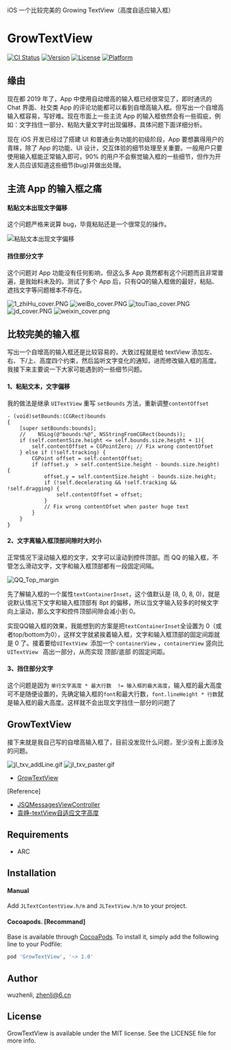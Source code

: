 iOS 一个比较完美的 Growing TextView（高度自适应输入框）

# GrowTextView

[![CI Status](https://img.shields.io/travis/wuzhenli/GrowTextView.svg?style=flat)](https://travis-ci.org/wuzhenli/GrowTextView)
[![Version](https://img.shields.io/cocoapods/v/GrowTextView.svg?style=flat)](https://cocoapods.org/pods/GrowTextView)
[![License](https://img.shields.io/cocoapods/l/GrowTextView.svg?style=flat)](https://cocoapods.org/pods/GrowTextView)
[![Platform](https://img.shields.io/cocoapods/p/GrowTextView.svg?style=flat)](https://cocoapods.org/pods/GrowTextView)

## 缘由
现在都 2019 年了，App 中使用自动增高的输入框已经很常见了，即时通讯的 Chat 界面、社交类 App 的评论功能都可以看到自增高输入框。但写出一个自增高输入框容易，写好难。现在市面上一些主流 App 的输入框依然会有一些瑕疵，例如：文字挡住一部分、粘贴大量文字时出现偏移，具体问题下面详细分析。

现在 iOS 开发已经过了搭建 UI 和普通业务功能的初级阶段，App 要想赢得用户的青睐，除了 App 的功能、UI 设计，交互体验的细节处理至关重要。一般用户只要使用输入框能正常输入即可，90% 的用户不会察觉输入框的一些细节，但作为开发人员应该知道这些细节(bug)并做出处理。

## 主流 App 的输入框之痛
#### 粘贴文本出现文字偏移
这个问题严格来说算 bug，毕竟粘贴还是一个很常见的操作。

![粘贴文本出现文字偏移](http://upload-images.jianshu.io/upload_images/2591472-068f8d87dd118f55.gif?imageMogr2/auto-orient/strip)
#### 挡住部分文字
这个问题对 App 功能没有任何影响，但这么多 App 竟然都有这个问题而且非常普遍，是我始料未及的。测试了多个 App 后，只有QQ的输入框做的最好，粘贴、遮挡文字等问题根本不存在。

![1_zhiHu_cover.PNG](https://upload-images.jianshu.io/upload_images/2591472-1db755cd275d8263.PNG?imageMogr2/auto-orient/strip%7CimageView2/2/w/1240)
![weiBo_cover.PNG](https://upload-images.jianshu.io/upload_images/2591472-82b1d4fafda8a002.PNG?imageMogr2/auto-orient/strip%7CimageView2/2/w/1240)
![touTiao_cover.PNG](https://upload-images.jianshu.io/upload_images/2591472-ff9addae3cd858a4.PNG?imageMogr2/auto-orient/strip%7CimageView2/2/w/1240)
![jd_cover.PNG](https://upload-images.jianshu.io/upload_images/2591472-aafd0be911463ca2.PNG?imageMogr2/auto-orient/strip%7CimageView2/2/w/1240)
![weixin_cover.png](https://upload-images.jianshu.io/upload_images/2591472-8f427b3e846c78c3.png?imageMogr2/auto-orient/strip%7CimageView2/2/w/1240)


## 比较完美的输入框
写出一个自增高的输入框还是比较容易的，大致过程就是给 textView 添加左、右、下/上、高度四个约束，然后监听文字变化的通知，进而修改输入框的高度。我接下来主要说一下大家可能遇到的一些细节问题。

#### 1、粘贴文本，文字偏移
我的做法是继承 `UITextView` 重写 `setBounds` 方法，重新调整`contentOffset`

```
- (void)setBounds:(CGRect)bounds
{
    [super setBounds:bounds];
    //    NSLog(@"bounds:%@", NSStringFromCGRect(bounds));
    if (self.contentSize.height <= self.bounds.size.height + 1){
        self.contentOffset = CGPointZero; // Fix wrong contentOfset
    } else if (!self.tracking) {
        CGPoint offset = self.contentOffset;
        if (offset.y  > self.contentSize.height - bounds.size.height) {
            offset.y = self.contentSize.height - bounds.size.height;
            if (!self.decelerating && !self.tracking && !self.dragging) {
                self.contentOffset = offset;
            }
            // Fix wrong contentOfset when paster huge text
        }
    }
}
```

#### 2、文字离输入框顶部间隙时大时小
正常情况下滚动输入框的文字，文字可以滚动到控件顶部。而 QQ 的输入框，不管怎么滑动文字，文字和输入框顶部都有一段固定间隔。

![QQ_Top_margin](http://upload-images.jianshu.io/upload_images/2591472-05b0b4781b0f2d93.png?imageMogr2/auto-orient/strip%7CimageView2/2/w/1240)

先了解输入框的一个属性`textContainerInset`，这个值默认是 (8, 0, 8, 0)，就是说默认情况下文字和输入框顶部有 8pt 的偏移，所以当文字输入较多的时候文字向上滚动，那么文字和控件顶部间隙会减小到 0。

实现QQ输入框的效果，我能想到的方案是把`textContainerInset`全设置为 0（或者top/bottom为0），这样文字就紧挨着输入框，文字和输入框顶部的固定间距就是 0 了。接着要给`UITextView
`添加一个 `containerView` ，`containerView` 竖向比 `UITextView
` 高出一部分，从而实现 顶部/底部 的固定间距。

#### 3、挡住部分文字
这个问题是因为 `单行文字高度 * 最大行数  != 输入框的最大高度`，输入框的最大高度可不是随便设置的，先确定输入框的`font`和最大行数，`font.lineHeight * 行数`就是输入框的最大高度。这样就不会出现文字挡住一部分的问题了


## GrowTextView
接下来就是我自己写的自增高输入框了，目前没发现什么问题，至少没有上面涉及的问题。

![jl_txv_addLine.gif](https://upload-images.jianshu.io/upload_images/2591472-5a95c3f4c6e81e37.gif?imageMogr2/auto-orient/strip)
![jl_txv_paster.gif](https://upload-images.jianshu.io/upload_images/2591472-754d34bb3c0c126c.gif?imageMogr2/auto-orient/strip)


- [GrowTextView](https://github.com/jalyResource/GrowTextView)


[Reference]
- [JSQMessagesViewController](https://github.com/jessesquires/JSQMessagesViewController)
- [袁峥-textView自适应文字高度](https://www.jianshu.com/p/55d98e8f3e61)

## Requirements
- ARC

## Installation
#### Manual
Add `JLTextContentView.h/m` and `JLTextView.h/m` to your project.

#### Cocoapods. [Recommand]
Base is available through [CocoaPods](https://cocoapods.org). To install
it, simply add the following line to your Podfile:

```ruby
pod 'GrowTextView', '~> 1.0'
```

## Author

wuzhenli, zhenli@6.cn

## License

GrowTextView is available under the MIT license. See the LICENSE file for more info.
